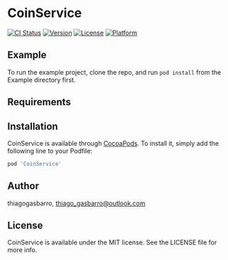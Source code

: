 # CoinService

[![CI Status](https://img.shields.io/travis/thiagogasbarro/CoinService.svg?style=flat)](https://travis-ci.org/thiagogasbarro/CoinService)
[![Version](https://img.shields.io/cocoapods/v/CoinService.svg?style=flat)](https://cocoapods.org/pods/CoinService)
[![License](https://img.shields.io/cocoapods/l/CoinService.svg?style=flat)](https://cocoapods.org/pods/CoinService)
[![Platform](https://img.shields.io/cocoapods/p/CoinService.svg?style=flat)](https://cocoapods.org/pods/CoinService)

## Example

To run the example project, clone the repo, and run `pod install` from the Example directory first.

## Requirements

## Installation

CoinService is available through [CocoaPods](https://cocoapods.org). To install
it, simply add the following line to your Podfile:

```ruby
pod 'CoinService'
```

## Author

thiagogasbarro, thiago_gasbarro@outlook.com

## License

CoinService is available under the MIT license. See the LICENSE file for more info.
